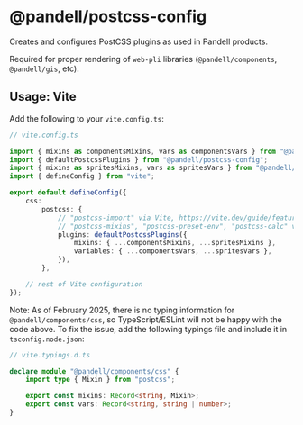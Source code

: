 # @pandell/postcss-config

Creates and configures PostCSS plugins as used in Pandell products.

Required for proper rendering of `web-pli` libraries (`@pandell/components`, `@pandell/gis`, etc).

## Usage: Vite

Add the following to your `vite.config.ts`:

```ts
// vite.config.ts

import { mixins as componentsMixins, vars as componentsVars } from "@pandell/components/css";
import { defaultPostcssPlugins } from "@pandell/postcss-config";
import { mixins as spritesMixins, vars as spritesVars } from "@pandell/sprites";
import { defineConfig } from "vite";

export default defineConfig({
    css:
        postcss: {
            // "postcss-import" via Vite, https://vite.dev/guide/features#import-inlining-and-rebasing
            // "postcss-mixins", "postcss-preset-env", "postcss-calc" via "defaultPostcssPlugins"
            plugins: defaultPostcssPlugins({
                mixins: { ...componentsMixins, ...spritesMixins },
                variables: { ...componentsVars, ...spritesVars },
            }),
        },

    // rest of Vite configuration
});
```

Note: As of February 2025, there is no typing information for `@pandell/components/css`,
so TypeScript/ESLint will not be happy with the code above. To fix the issue,
add the following typings file and include it in `tsconfig.node.json`:

```ts
// vite.typings.d.ts

declare module "@pandell/components/css" {
    import type { Mixin } from "postcss";

    export const mixins: Record<string, Mixin>;
    export const vars: Record<string, string | number>;
}
```
